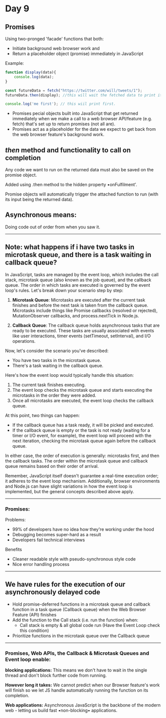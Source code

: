 <h1>Day 9</h1>

<h2>Promises</h2>

Using two-pronged 'facade' functions that both:
- Initiate background web browser work and
- Return a placeholder object (promise) immediately in JavaScript

Example:

```javascript
function display(data){
    console.log(data);
}

const futureData = fetch("https://twitter.com/will/tweets/1");
futureData.then(display); //this will wait the fetched data to print it

console.log('me first'); // this wiil print first.
```

- Promises pecial objects built into JavaScript that get returned immediately when we make a call to a web browser API/feature (e.g. fetch) that's set up to return promises (not all are).
- Promises act as a placeholder for the data we expect to get back from the web browser feature's background work.

## *then* method and functionality to call on completion

Any code we want to run on the returned data must also be saved on the promise object.

Added using .then method to the hidden property •onFulfilment'.

Promise objects will automatically trigger the attached function to run (with its input being the returned data).


## Asynchronous means:
Doing code out of order from when you saw it.

<hr>

## Note: what happens if i have two tasks in microtask queue, and there is a task waiting in callback queue?

In JavaScript, tasks are managed by the event loop, which includes the call stack, microtask queue (also known as the job queue), and the callback queue. The order in which tasks are executed is governed by the event loop's rules. Let's break down your scenario step by step:

1. **Microtask Queue**: Microtasks are executed after the current task finishes and before the next task is taken from the callback queue. Microtasks include things like Promise callbacks (resolved or rejected), MutationObserver callbacks, and process.nextTick in Node.js.

2. **Callback Queue**: The callback queue holds asynchronous tasks that are ready to be executed. These tasks are usually associated with events like user interactions, timer events (setTimeout, setInterval), and I/O operations.

Now, let's consider the scenario you've described:

- You have two tasks in the microtask queue.
- There's a task waiting in the callback queue.

Here's how the event loop would typically handle this situation:

1. The current task finishes executing.
2. The event loop checks the microtask queue and starts executing the microtasks in the order they were added.
3. Once all microtasks are executed, the event loop checks the callback queue.

At this point, two things can happen:

- If the callback queue has a task ready, it will be picked and executed.
- If the callback queue is empty or the task is not ready (waiting for a timer or I/O event, for example), the event loop will proceed with the next iteration, checking the microtask queue again before the callback queue.

In either case, the order of execution is generally: microtasks first, and then the callback tasks. The order within the microtask queue and callback queue remains based on their order of arrival.

Remember, JavaScript itself doesn't guarantee a real-time execution order; it adheres to the event loop mechanism. Additionally, browser environments and Node.js can have slight variations in how the event loop is implemented, but the general concepts described above apply.

<hr>

### Promises:

Problems:
- 99% of developers have no idea how they're working under the hood
- Debugging becomes super-hard as a result
- Developers fail technical interviews

Benefits
- Cleaner readable style with pseudo-synchronous style code
- Nice error handling process


<hr>

## We have rules for the execution of our asynchronously delayed code

- Hold promise-deferred functions in a microtask queue and callback function in a task queue (Callback queue) when the Web Browser Feature (API) finishes
- Add the function to the Call stack (i.e. run the function) when:
    - Call stack is empty & all global code run (Have the Event Loop check this condition)
- Prioritize functions in the microtask queue over the Callback queue

<hr>

<h3>Promises, Web APIs, the Callback & Microtask Queues and Event loop enable:</h3>

**blocking applications:** This means we don't have to wait in the single thread and don't block further code from running.

**However long it takes:** We cannot predict when our Browser feature's work will finish so we let JS handle automatically running the function on its completion.

**Web applications:** Asynchronous JavaScript is the backbone of the modern web - letting us build fast •non-blocking• applications.
